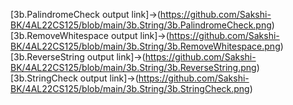[3b.PalindromeCheck output link]->(https://github.com/Sakshi-BK/4AL22CS125/blob/main/3b.String/3b.PalindromeCheck.png)
[3b.RemoveWhitespace output link]->(https://github.com/Sakshi-BK/4AL22CS125/blob/main/3b.String/3b.RemoveWhitespace.png)
[3b.ReverseString output link]->(https://github.com/Sakshi-BK/4AL22CS125/blob/main/3b.String/3b.ReverseString.png)
[3b.StringCheck output link]->(https://github.com/Sakshi-BK/4AL22CS125/blob/main/3b.String/3b.StringCheck.png)
